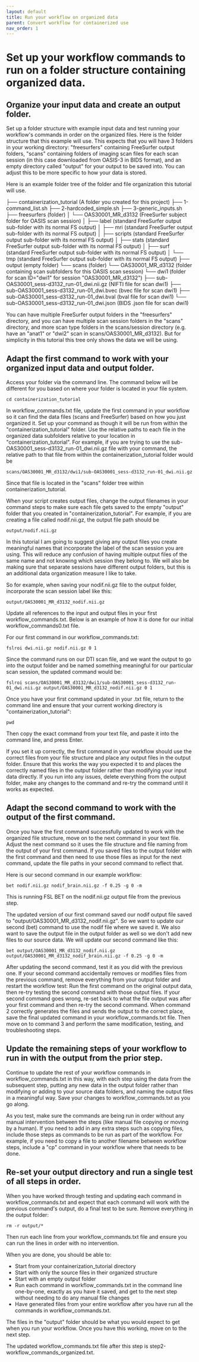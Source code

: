 ```yaml
---
layout: default
title: Run your workflow on organized data
parent: Convert workflow for containerized use
nav_order: 1
---
```


# Set up your workflow commands to run on a folder structure containing organized data.

## Organize your input data and create an output folder.

Set up a folder structure with example input data and test running your workflow's commands in order on the organized files.
Here is the folder structure that this example will use. This expects that you will have 3 folders in your working directory: "freesurfers" containing FreeSurfer output folders, "scans" containing folders of imaging scan files for each scan session (in this case downloaded from OASIS-3 in BIDS format), and an empty directory called "output" for your output to be saved into. You can adjust this to be more specific to how your data is stored.

Here is an example folder tree of the folder and file organization this tutorial will use. 

├── containerization_tutorial (A folder you created for this project)
    ├── 1-command_list.sh
    ├── 2-hardcoded_simple.sh
    ├── 3-generic_inputs.sh
    ├── freesurfers (folder)
    │    └── OAS30001_MR_d3132 (FreeSurfer subject folder for OASIS scan session)
    │        ├── label (standard FreeSurfer output sub-folder with its normal FS output)
    │        ├── mri (standard FreeSurfer output sub-folder with its normal FS output)
    │        ├── scripts (standard FreeSurfer output sub-folder with its normal FS output)
    │        ├── stats (standard FreeSurfer output sub-folder with its normal FS output)
    │        ├── surf (standard FreeSurfer output sub-folder with its normal FS output)
    │        └── tmp (standard FreeSurfer output sub-folder with its normal FS output)
    ├── output (empty folder)
    └── scans (folder)
        └── OAS30001_MR_d3132 (folder containing scan subfolders for this OASIS scan session)
            └── dwi1 (folder for scan ID="dwi1" for session "OAS30001_MR_d3132")
                ├── sub-OAS30001_sess-d3132_run-01_dwi.nii.gz (NIFTI file for scan dwi1)
                ├── sub-OAS30001_sess-d3132_run-01_dwi.bvec (bvec file for scan dwi1)
                ├── sub-OAS30001_sess-d3132_run-01_dwi.bval (bval file for scan dwi1)
                └── sub-OAS30001_sess-d3132_run-01_dwi.json (BIDS .json file for scan dwi1)

You can have multiple FreeSurfer output folders in the "freesurfers" directory, and you can have multiple scan session folders in the "scans" directory, and more scan type folders in the scans/session directory (e.g. have an "anat1" or "dwi2" scan in scans/OAS30001_MR_d3132). But for simplicity in this tutorial this tree only shows the data we will be using.

## Adapt the first command to work with your organized input data and output folder.

Access your folder via the command line. The command below will be different for you based on where your folder is located in your file system.

```
cd containerization_tutorial
```

In workflow_commands.txt file, update the first command in your workflow so it can find the data files (scans and FreeSurfer) based on how you just organized it. Set up your command as though it will be run from within the "containerization_tutorial" folder. Use the relative paths to each file in the organized data subfolders relative to your location in "containerization_tutorial". For example, if you are trying to use the sub-OAS30001_sess-d3132_run-01_dwi.nii.gz file with your command, the relative path to that file from within the containerization_tutorial folder would be

```
scans/OAS30001_MR_d3132/dwi1/sub-OAS30001_sess-d3132_run-01_dwi.nii.gz
```

Since that file is located in the "scans" folder tree within containerization_tutorial.

When your script creates output files, change the output filenames in your command steps to make sure each file gets saved to the empty "output" folder that you created in "containerization_tutorial". For example, if you are creating a file called nodif.nii.gz, the output file path should be

```
output/nodif.nii.gz
```

In this tutorial I am going to suggest giving any output files you create meaningful names that incorporate the label of the scan session you are using. This will reduce any confusion of having multiple output files of the same name and not knowing which session they belong to. We will also be making sure that separate sessions have different output folders, but this is an additional data organization measure I like to take.

So for example, when saving your nodif.nii.gz file to the output folder, incorporate the scan session label like this:

``
output/OAS30001_MR_d3132_nodif.nii.gz
``

Update all references to the input and output files in your first workflow_commands.txt. Below is an example of how it is done for our initial workflow_commands0.txt file.

For our first command in our workflow_commands.txt:

```
fslroi dwi.nii.gz nodif.nii.gz 0 1
```

Since the command runs on our DTI scan file, and we want the output to go into the output folder and be named something meaningful for our particular scan session, the updated command would be:

```
fslroi scans/OAS30001_MR_d3132/dwi1/sub-OAS30001_sess-d3132_run-01_dwi.nii.gz output/OAS30001_MR_d3132_nodif.nii.gz 0 1
```

Once you have your first command updated in your .txt file, return to the command line and ensure that your current working directory is "containerization_tutorial":

```
pwd
```

Then copy the exact command from your text file, and paste it into the command line, and press Enter. 

If you set it up correctly, the first command in your workflow should use the correct files from your file structure and place any output files in the output folder. Ensure that this works the way you expected it to and places the correctly named files in the output folder rather than modifying your input data directly. If you run into any issues, delete everything from the output folder, make any changes to the command and re-try the command until it works as expected.

## Adapt the second command to work with the output of the first command.

Once you have the first command successfully updated to work with the organized file structure, move on to the next command in your text file. Adjust the next command so it uses the file structure and file naming from the output of your first command. If you saved files to the output folder with the first command and then need to use those files as input for the next command, update the file paths in your second command to reflect that.

Here is our second command in our example workflow:

```
bet nodif.nii.gz nodif_brain.nii.gz -f 0.25 -g 0 -m
```

This is running FSL BET on the nodif.nii.gz output file from the previous step.

The updated version of our first command saved our nodif output file saved to "output/OAS30001_MR_d3132_nodif.nii.gz". So we want to update our second (bet) command to use the nodif file where we saved it. We also want to save the output file in the output folder as well so we don't add new files to our source data. We will update our second command like this:

```
bet output/OAS30001_MR_d3132_nodif.nii.gz output/OAS30001_MR_d3132_nodif_brain.nii.gz -f 0.25 -g 0 -m
```

After updating the second command, test it as you did with the previous one. If your second command accidentally removes or modifies files from the previous command, remove everything from your output folder and restart the workflow test: Run the first command on the original output data, then re-try testing the second command with those output files. If your second command goes wrong, re-set back to what the file output was after your first command and then re-try the second command. When command 2 correctly generates the files and sends the output to the correct place, save the final updated command in your workflow_commands.txt file. Then move on to command 3 and perform the same modification, testing, and troubleshooting steps.


## Update the remaining steps of your workflow to run in with the output from the prior step.

Continue to update the rest of your workflow commands in workflow_commands.txt in this way, with each step using the data from the subsequent step, putting any new data in the output folder rather than modifying or adding to your source data folders, and naming the output files in a meaningful way. Save your changes to workflow_commands.txt as you go along. 

As you test, make sure the commands are being run in order without any manual intervention between the steps (like manual file copying or moving by a human). If you need to add in any extra steps such as copying files, include those steps as commands to be run as part of the workflow. For example, if you need to copy a file to another filename between workflow steps, include a "cp" command in your workflow where that needs to be done.


## Re-set your output directory and run a single test of all steps in order.

When you have worked through testing and updating each command in workflow_commands.txt and expect that each command will work with the previous command's output, do a final test to be sure. Remove everything in the output folder:

```
rm -r output/*
```

Then run each line from your workflow_commands.txt file and ensure you can run the lines in order with no intervention.

When you are done, you should be able to:
- Start from your containerization_tutorial directory
- Start with only the source files in their organized structure 
- Start with an empty output folder
- Run each command in workflow_commands.txt in the command line one-by-one, exactly as you have it saved, and get to the next step without needing to do any manual file changes
- Have generated files from your entire workflow after you have run all the commands in workflow_commands.txt.

The files in the "output" folder should be what you would expect to get when you run your workflow.
Once you have this working, move on to the next step.

The updated workflow_commands.txt file after this step is step2-workflow_commands_organized.txt.

